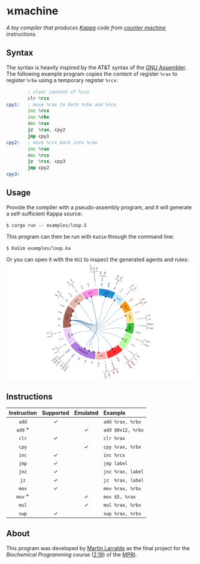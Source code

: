 # ϰmachine

*A toy compiler that produces [Kappa] code from [counter machine] instructions.*

[Kappa]: https://kappalanguage.org/
[counter machine]: https://en.wikipedia.org/wiki/Counter_machine

## Syntax

The syntax is heavily inspired by the AT&T syntax of the [GNU Assembler]. The following example
program copies the content of register `%rax` to register `%rbx` using a temporary register `%rcx`:

```asm
        ; clear content of %rcx
        clr %rcx
cpy1:   ; move %rax to both %rbx and %rcx
        inc %rcx
        inc %rbx
        dec %rax
        jz  %rax, cpy2
        jmp cpy1
cpy2:   ; move %rcx back into %rax
        inc %rax
        dec %rcx
        jz  %rcx, cpy3
        jmp cpy2
cpy3:
```

[GNU Assembler]: https://en.wikipedia.org/wiki/GNU_Assembler

## Usage

Provide the compiler with a pseudo-assembly program, and it will generate a
self-sufficient Kappa source:
```console
$ cargo run -- examples/loop.S
```

This program can then be run with `KaSim` through the command line:
```console
$ KaSim examples/loop.ka
```

Or you can open it with the `KUI` to inspect the generated agents and rules:
![KaSim agents](https://github.com/althonos/kmachine/raw/master/docs/agents.png?sanitize=true)


## Instructions

| Instruction | Supported | Emulated | Example           |
| :---------: | :-------: | :------: | :---------------- |
|    `add`    |     ✓     |          | `add %rax, %rbx`  |
|    `add` *  |           |     ✓    | `add $0x12, %rbx` |
|    `clr`    |     ✓     |          | `clr %rax`        |
|    `cpy`    |           |     ✓    | `cpy %rax, %rbx`  |
|    `inc`    |     ✓     |          | `inc %rcx`        |
|    `jmp`    |     ✓     |          | `jmp label`       |
|    `jnz`    |     ✓     |          | `jnz %rax, label` |
|    `jz`     |     ✓     |          | `jz  %rax, label` |
|    `mov`    |     ✓     |          | `mov %rax, %rbx`  |
|    `mov` *  |           |     ✓    | `mov $5, %rax`    |
|    `mul`    |           |     ✓    | `mul %rax, %rbx`  |
|    `swp`    |     ✓     |          | `swp %rax, %rbx`  |


## About

This program was developed by [Martin Larralde](https://github.com/althonos) as the final
project for the *Biochemical Programming* course ([2.19]) of the [MPRI].

[2.19]: https://wikimpri.dptinfo.ens-cachan.fr/doku.php?id=cours:c-2-19
[MPRI]: https://wikimpri.dptinfo.ens-cachan.fr/doku.php
